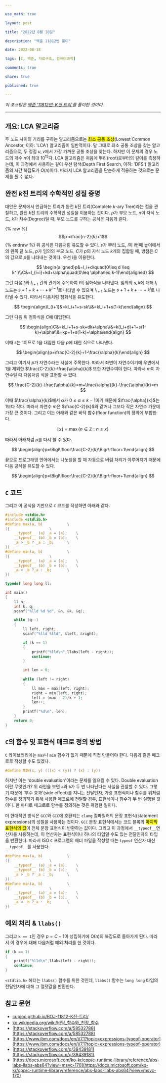 ```yaml
---

use_math: true

layout: post

title: "2022년 8월 18일"

description: "백준 11812번 풀이"

date: 2022-08-18

tags: [C, 백준, 자료구조, 컴퓨터과학]

comments: true

share: true

published: true

---
```


*이 포스팅은 [백준 '11812번: K진 트리']([https://www.acmicpc.net/problem/11812](https://www.acmicpc.net/problem/11812))를 풀이한 것이다.*

---  

## 개요: LCA 알고리즘
두 노드 사이의 거리를 구하는 알고리즘으로는 <mark>최소 공통 조상</mark>(Lowest Common Ancestor, 이하: 'LCA') 알고리즘이 일반적이다. 말 그대로 최소 공통 조상을 찾는 알고리즘으로, 두 정점 $u, v$에서 가장 가까운 공통 조상을 찾는다. 하지만 이 문제의 경우 노드의 개수 $n$이 최대 $10^{15}$다. LCA 알고리즘은 처음에 뿌리(root)로부터의 깊이를 측정하는데, 이 과정에서 사용하는 깊이 우선 탐색(Depth First Search, 이하: 'DFS') 알고리즘의 시간 복잡도가 $O(n)$이다. 따라서 LCA 알고리즘을 단순하게 적용하는 것으로는 문제를 풀 수 없다. 

## 완전 $k$진 트리의 수학적인 성질 증명
대안은 문제에서 언급하는 트리가 완전 $k$진 트리(Complete $k$-ary Tree)라는 점을 관찰하고, 완전 $k$진 트리의 수학적인 성질을 이용하는 것이다. $p$가 부모 노드, $n$이 자식 노드, $k$가 차수(Degree)일 때, 부모 노드를 구하는 공식은 다음과 같다.

{% raw %}
$$p =\frac{n-2}{k}+1$$
{% endraw %}
위 공식은 다음처럼 유도할 수 있다. $s$가 뿌리 노드, $l$이 $i$번째 높이에서의 왼쪽 끝 노드, $p$가 임의의 부모 노드, $C$가 $p$의 자식 노드 $k$개의 집합일 때, 방점은 $C$의 값으로 $p$를 나타내는 것이다. 우선 $l$을 이용한다. 

$$
\begin{aligned}p&=l_i+d\quad(0\leq d \leq k^i)\\C&=l_{i+i}+kd+\alpha\quad(0\leq \alpha\leq k-1)\end{aligned}
$$

그런 다음 $l_i$와 $l_{i+1}$ 간의 관계에 주목하여 $l$의 점화식을 나타낸다. 임의의 $s,k$에 대해 $l_i$ 노드는 $s+1+k+\cdots + k^{i-1}$로 나타낼 수 있으며 $l_{i+1}$ 노드는 $s+1+k+\cdots + k^i$로 나타낼 수 있다. 따라서 다음처럼 점화식을 유도한다.

$$
\begin{align}l_{i+1}&=kl_i+1+s-sk\\&=kl_i+1+s(1-k)\end{align}
$$ 

그런 다음 위 점화식을 $C$에 대입한다.

$$
\begin{align}C&=kl_i+1+s-sk+dk+\alpha\\&=k(l_i+d)+1+s(1-k)+\alpha\\&=kp+1+s(1-k)+\alpha\end{align}
$$

이때 $s$는 $1$이므로 $1$을 대입한 다음 $p$에 대한 식으로 나타낸다.

$$
\begin{align}p=\frac{C-2}{k}+1-\frac{\alpha}{k}\end{align}
$$

그리고 여기서 $p$가 자연수라는 사실에 주목한다. 따라서 좌변이 자연수이기에 우변에서 $1$을 제외한 $\frac{C-2}{k}-\frac{\alpha}{k}$ 또한 자연수여야 한다. 따라서 $m$이 자연수일 때 다음처럼 식을 표현할 수 있다. 

$$
\frac{C-2}{k}-\frac{\alpha}{k}=m+\frac{\alpha}{k}-\frac{\alpha}{k}=m
$$

이때 $\frac{\alpha}{k}$에서 $\alpha$가 $0\leq\alpha\leq k-1$이기 때문에 $\frac{\alpha}{k}$는 $1$보다 작다. 따라서 자연수 $m$은 $\frac{C-2}{k}$와 같거나 그보다 작은 자연수 가운데 가장 큰 것이다. 그리고 이는 아래와 같은 바닥 함수(floor function)의 정의에 부합한다. 

$$
\lfloor x \rfloor = \max\{n\in\mathbb{Z}:n\leq x\}
$$

따라서 아래처럼 $p$를 다시 쓸 수 있다.

$$
\begin{align}p=\Bigl\lfloor\frac{C-2}{k}\Bigr\rfloor+1\end{align}
$$

끝으로 프로그래밍 언어에서는 나눗셈을 할 때 자동으로 버림 처리가 이루어지기 때문에 다음 공식을 유도할 수 있다.

$$
\begin{align}p=\Bigl\lfloor\frac{C-2}{k}\Bigr\rfloor+1\end{align}
$$

## `C` 코드

그리고 이 공식을 기반으로 `C` 코드를 작성하면 아래와 같다.

```c
#include <stdio.h>
#include <stdlib.h>
#define max(a, b)			\
({					\
	__typeof__ (a) _a = (a);	\
	__typeof__ (b) _b = (b);	\
	_a > _b ? _a : _b;		\
})
#define min(a, b)			\
({					\
	__typeof__ (a) _a = (a);	\
	__typeof__ (b) _b = (b);	\
	_a < _b ?_a : _b;		\
})

typedef long long ll;

int main()
{
	ll n;
	int k, q;
	scanf("%lld %d %d", &n, &k, &q);

	while (q--)
	{
		ll left, right;
		scanf("%lld %lld", &left, &right);

		if (k == 1)
		{
			printf("%lld\n",llabs(left - right));
			continue;
		}

		int len = 0;
		
		while (left != right)
		{
			ll max = max(left, right);
			right = min(left, right);
			left = (max - 2)/k + 1;
			len++;
		}
		printf("%d\n", len);
	}
	return 0;
}
```

## `C`의 함수 및 표현식 매크로 정의 방법

`C` 라이브러리에는 `max`나 `min` 함수가 없기 때문에 직접 만들어야 한다. 다음과 같은 매크로로 작성할 수도 있겠다. 

```c
#define MIN(x, y) (((x) < (y)) ? (x) : (y))
```

하지만 이는 'double evaluation'이라는 문제를 일으킬 수 있다. Double evaluation이란 무엇인가? 위 라인을 보면 `a`와 `b`가 두 번 나타난다는 사실을 관찰할 수 있다. 그렇기 때문에 '부수 효과'(side effect)를 지니는 전달인자, 가령 표현식이나 함수를 위처럼 함수를 정의하기 위해 사용한 매크로에 전달할 경우, 표현식이나 함수가 두 번 실행될 것이다. 한 마디로 매크로로 함수를 정의하는 것은 위험한 일이다. 

더 현대적인 방식은 `GCC`와 `GCC`에 호환되는 `clang` 컴파일러의 문장 표현식(statement expressions)의 성질을 사용하는 것이다. `GCC`  문장 표현식에서는 코드 블록의 <mark>마지막 표현식의 값</mark>이 전체 문장 표현식이 반환하는 값이다.  그리고 이 과정에서 `__typeof__`연산자를 사용하는데, 이 연산자는 표현식이나 하나의 타입일 수도 있는 전달인자의 타입을 반환한다. 따라서 ISO `C` 프로그램의 헤더 파일을 작성할 때는 `typeof` 연산자 대신 `__typeof__`를 사용한다. 

```c
#define max(a, b)			\
({					\
	__typeof__ (a) _a = (a);	\
	__typeof__ (b) _b = (b);	\
	_a > _b ? _a : _b;		\
})
#define min(a, b)			\
({					\
	__typeof__ (a) _a = (a);	\
	__typeof__ (b) _b = (b);	\
	_a < _b ?_a : _b;		\
})
```
## 예외 처리 & `llabs()`

그리고 `k == 1`인 경우 $p = C-1$이 성립하기에 $\textrm{O}(n)$의 복잡도로 돌아가게 된다. 따라서 이 경우에 대해 다음처럼 예외 처리를 한 것이다.

```c
if (k == 1)
{
	printf("%lld\n",llabs(left - right));
	continue;
}
```

`<stdlib.h>` 헤더는 `llabs()` 함수를 위한 것인데, `llabs()` 함수는 `long long` 타입의 전달인자에 대해 그 절댓값을 반환한다.

## 참고 문헌
- [cupjoo.github.io/BOJ-11812-K진-트리/](https://cupjoo.github.io/BOJ-11812-K%EC%A7%84-%ED%8A%B8%EB%A6%AC/)
- [ko.wikipedia.org/wiki/바닥_함수와_천장_함수](https://ko.wikipedia.org/wiki/%EB%B0%94%EB%8B%A5_%ED%95%A8%EC%88%98%EC%99%80_%EC%B2%9C%EC%9E%A5_%ED%95%A8%EC%88%98)
- [https://stackoverflow.com/a/58532788](https://stackoverflow.com/a/58532788)
- [https://www.ibm.com/docs/en/i/7.1?topic=expressions-typeof-operator](https://www.ibm.com/docs/en/i/7.1?topic=expressions-typeof-operator)
- [https://stackoverflow.com/q/39439181](https://stackoverflow.com/q/39439181)
- [https://docs.microsoft.com/ko-kr/cpp/c-runtime-library/reference/abs-labs-llabs-abs64?view=msvc-170](https://docs.microsoft.com/ko-kr/cpp/c-runtime-library/reference/abs-labs-llabs-abs64?view=msvc-170)
